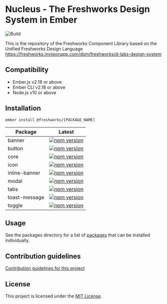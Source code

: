 Nucleus - The Freshworks Design System in Ember
==============================================================================
![Build](https://github.com/freshdesk/nucleus/workflows/Build/badge.svg?branch=master)

This is the repository of the Freshworks Component Library based on the Unified
Freshworks Design Language
https://freshworks.invisionapp.com/dsm/freshworks/d-labs-design-system

Compatibility
------------------------------------------------------------------------------

* Ember.js v2.18 or above
* Ember CLI v2.18 or above
* Node.js v10 or above


Installation
------------------------------------------------------------------------------

```
ember install @freshworks/[PACKAGE_NAME]
```

| Package     | Latest        |
| ------------|:-------------:|
| banner      | [![npm version](https://badge.fury.io/js/%40freshworks%2Fbanner.svg)](https://www.npmjs.com/package/@freshworks/banner) |
| button      | [![npm version](https://badge.fury.io/js/%40freshworks%2Fbutton.svg)](https://www.npmjs.com/package/@freshworks/button)      |
| core        | [![npm version](https://badge.fury.io/js/%40freshworks%2Fcore.svg)](https://www.npmjs.com/package/@freshworks/core)      |
| icon        | [![npm version](https://badge.fury.io/js/%40freshworks%2Ficon.svg)](https://www.npmjs.com/package/@freshworks/icon)      |
| inline-banner        | [![npm version](https://badge.fury.io/js/%40freshworks%2Finline-banner.svg)](https://www.npmjs.com/package/@freshworks/inline-banner)      |
| modal        | [![npm version](https://badge.fury.io/js/%40freshworks%2Fmodal.svg)](https://www.npmjs.com/package/@freshworks/modal)      |
| tabs        | [![npm version](https://badge.fury.io/js/%40freshworks%2Ftabs.svg)](https://www.npmjs.com/package/@freshworks/tabs)      |
| toast-message        | [![npm version](https://badge.fury.io/js/%40freshworks%2Ftoast-message.svg)](https://www.npmjs.com/package/@freshworks/toast-message)      |
| toggle        | [![npm version](https://badge.fury.io/js/%40freshworks%2Ftoggle.svg)](https://www.npmjs.com/package/@freshworks/toggle)      |


Usage
------------------------------------------------------------------------------

See the packages directory for a list of [packages](packages/) that can be installed individually.


Contribution guidelines
------------------------------------------------------------------------------

[Contribution guidelines for this project](docs/CONTRIBUTING.md)


License
------------------------------------------------------------------------------

This project is licensed under the [MIT License](LICENSE.md).

